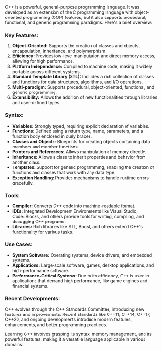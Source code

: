 C++ is a powerful, general-purpose programming language. It was developed as an extension of the C programming language with object-oriented programming (OOP) features, but it also supports procedural, functional, and generic programming paradigms. Here's a brief overview:

### Key Features:

1. **Object-Oriented:** Supports the creation of classes and objects, encapsulation, inheritance, and polymorphism.
2. **Efficiency:** Provides low-level manipulation and direct memory access, allowing for high performance.
3. **Platform Independence:** Compiled to machine code, making it widely portable across different systems.
4. **Standard Template Library (STL):** Includes a rich collection of classes and functions for data structures, algorithms, and I/O operations.
5. **Multi-paradigm:** Supports procedural, object-oriented, functional, and generic programming.
6. **Extensibility:** Allows the addition of new functionalities through libraries and user-defined types.

### Syntax:
- **Variables:** Strongly typed, requiring explicit declaration of variables.
- **Functions:** Defined using a return type, name, parameters, and a function body enclosed in curly braces.
- **Classes and Objects:** Blueprints for creating objects containing data members and member functions.
- **Pointers and References:** Allows manipulation of memory directly.
- **Inheritance:** Allows a class to inherit properties and behavior from another class.
- **Templates:** Support for generic programming, enabling the creation of functions and classes that work with any data type.
- **Exception Handling:** Provides mechanisms to handle runtime errors gracefully.

### Tools:
- **Compiler:** Converts C++ code into machine-readable format.
- **IDEs:** Integrated Development Environments like Visual Studio, Code::Blocks, and others provide tools for writing, compiling, and debugging C++ programs.
- **Libraries:** Rich libraries like STL, Boost, and others extend C++'s functionality for various tasks.

### Use Cases:
- **System Software:** Operating systems, device drivers, and embedded systems.
- **Applications:** Large-scale software, games, desktop applications, and high-performance software.
- **Performance-Critical Systems:** Due to its efficiency, C++ is used in applications that demand high performance, like game engines and financial systems.

### Recent Developments:
C++ evolves through the C++ Standards Committee, introducing new features and improvements. Recent standards like C++11, C++14, C++17, C++20, and ongoing developments introduce modern features, enhancements, and better programming practices.

Learning C++ involves grasping its syntax, memory management, and its powerful features, making it a versatile language applicable in various domains.
